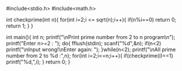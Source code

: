 #include<stdio.h>
#include<math.h>

int checkprime(int n){
	for(int i=2;i <= sqrt(n);i++){
		if(n%i==0) return 0;
		return 1;
	}
}

int main(){
	int n;
	printf("\nPrint prime number from 2 to n program\n");
	printf("Enter n>=2 : ");
	do{
		fflush(stdin); scanf("%d",&n);
		if(n<2)
			printf("\nInput wrong!\nEnter again: ");
	}while(n<2);
	printf("\nAll prime number from 2 to %d :",n);
	for(int i=2;i<=n;i++){
		if(checkprime(i)==1) printf("%d,",i);
	}
	return 0;
}
